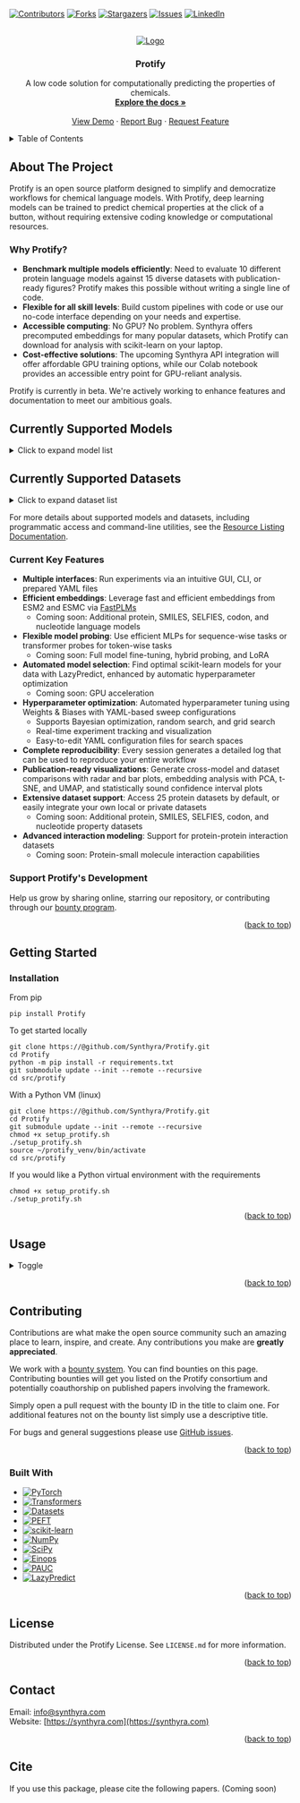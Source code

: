 <a id="readme-top"></a>

[![Contributors][contributors-shield]][contributors-url]
[![Forks][forks-shield]][forks-url]
[![Stargazers][stars-shield]][stars-url]
[![Issues][issues-shield]][issues-url]
[![LinkedIn][linkedin-shield]][linkedin-url]

<!-- PROJECT LOGO -->
<br />
<div align="center">
  <a href="https://github.com/Synthyra/Protify">
    <img src="https://github.com/Synthyra/Protify/blob/main/images/github_banner.png" alt="Logo">
  </a>

  <h3 align="center">Protify</h3>

  <p align="center">
    A low code solution for computationally predicting the properties of chemicals.
    <br />
    <a href="https://github.com/Synthyra/Protify/tree/main/docs"><strong>Explore the docs »</strong></a>
    <br />
    <br />
    <a href="https://github.com/Synthyra/Protify">View Demo</a>
    &middot;
    <a href="https://github.com/Synthyra/Protify/issues/new?labels=bug&template=bug-report---.md">Report Bug</a>
    &middot;
    <a href="https://github.com/Synthyra/Protify/issues/new?labels=enhancement&template=feature-request---.md">Request Feature</a>
  </p>
</div>



<!-- TABLE OF CONTENTS -->
<details>
  <summary>Table of Contents</summary>
  <ol>
    <li>
      <a href="#about-the-project">About The Project</a>
      <ul>
        <li><a href="#why-protify">Why Protify?</a></li>
        <li><a href="#current-key-features">Current Key Features</a></li>
        <li><a href="#support-protifys-development">Support Protify's Development</a></li>
      </ul>
    </li>
    <li>
      <a href="#getting-started">Getting Started</a>
      <ul>
        <li><a href="#installation">Installation</a></li>
      </ul>
    </li>
    <li><a href="#usage">Usage</a></li>
    <li><a href="#contributing">Contributing</a></li>
    <li><a href="#built-with">Built With</a></li>
    <li><a href="#license">License</a></li>
    <li><a href="#contact">Contact</a></li>
    <li><a href="#cite">Cite</a></li>
  </ol>
</details>



<!-- ABOUT THE PROJECT -->
## About The Project

Protify is an open source platform designed to simplify and democratize workflows for chemical language models. With Protify, deep learning models can be trained to predict chemical properties at the click of a button, without requiring extensive coding knowledge or computational resources.

### Why Protify?

- **Benchmark multiple models efficiently**: Need to evaluate 10 different protein language models against 15 diverse datasets with publication-ready figures? Protify makes this possible without writing a single line of code.
- **Flexible for all skill levels**: Build custom pipelines with code or use our no-code interface depending on your needs and expertise.
- **Accessible computing**: No GPU? No problem. Synthyra offers precomputed embeddings for many popular datasets, which Protify can download for analysis with scikit-learn on your laptop.
- **Cost-effective solutions**: The upcoming Synthyra API integration will offer affordable GPU training options, while our Colab notebook provides an accessible entry point for GPU-reliant analysis.

Protify is currently in beta. We're actively working to enhance features and documentation to meet our ambitious goals.

## Currently Supported Models

<details>
  <summary>Click to expand model list</summary>
  
  pLM - Protein Language Model

  | Model Name | Description | Size (parameters) | Type |
  |------------|-------------|------|------|
  | ESM2-8 | Small pLM from Meta AI that learns evolutionary information from millions of protein sequences. | 8M | pLM |
  | ESM2-35 | Medium-sized pLM trained on evolutionary data. | 35M | pLM |
  | ESM2-150 | Large pLM with improved protein structure prediction capabilities. | 150M | pLM |
  | ESM2-650 | Very large pLM offering state-of-the-art performance on many protein prediction tasks. | 650M | pLM |
  | ESM2-3B | Largest ESM2 pLM with exceptional capability for protein structure and function prediction. | 3B | pLM |
  | ESMC-300 | pLM optimized for classification tasks. | 300M | pLM |
  | ESMC-600 | Larger pLM for classification. | 600M | pLM |
  | ProtBert | BERT-based pLM trained on protein sequences from UniRef. | 420M | pLM |
  | ProtBert-BFD | BERT-based pLM trained on BFD database with improved performance. | 420M | pLM |
  | ProtT5 | T5-based pLM capable of both encoding and generation tasks. | 3B | pLM |
  | ANKH-Base | Base version of the ANKH pLM focused on protein structure understanding. | 400M | pLM |
  | ANKH-Large | Large version of the ANKH pLM with improved structural predictions. | 1.2B | pLM |
  | ANKH2-Large | Improved second generation ANKH pLM. | 1.5B | pLM |
  | GLM2-150 | Medium-sized general language model adapted for protein sequences. | 150M | pLM |
  | GLM2-650 | Large general language model adapted for protein sequences. | 650M | pLM |
  | GLM2-GAIA | Specialized GLM pLM with GAIA architecture improvements. | 650M | pLM |
  | DPLM-150 | Diffusion pLM focused on joint sequence and structure. | 150M | pLM |
  | DPLM-650 | Larger DPLM. | 650M parameters | pLM |
  | DPLM-3B | Largest DPLM. | 3B | pLM |
  | DSM-150 | Diffusion language model for proteins. | 150M | pLM |
  | DSM-650 | Diffusion language model for proteins. | 650M | pLM |
  | Random | Baseline model with randomly initialized weights, serving as a negative control. | Varies | Negative control |
  | Random-Transformer | Randomly initialized transformer model serving as a homology-based control. | Varies | Homology control |
</details>

## Currently Supported Datasets

<details>
  <summary>Click to expand dataset list</summary>
  
  BC - Binary Classification
  
  MCC - Multi-Class Classification
  
  MLC - Multi-Label Classification
  
  R - Regression

  | Dataset Name | Description | Type | Task | Tokenwise | Dual inputs |
  |--------------|-------------|------|------|-----------|-------------|
  | EC | Enzyme Commission numbers dataset for predicting enzyme function classification. | MLC | Protein function prediction | No | No |
  | GO-CC | Gene Ontology Cellular Component dataset for predicting protein localization in cells. | MLC | Protein localization prediction | No | No |
  | GO-BP | Gene Ontology Biological Process dataset for predicting protein involvement in biological processes. | MLC | Protein function prediction | No | No |
  | GO-MF | Gene Ontology Molecular Function dataset for predicting protein molecular functions. | MLC | Protein function prediction | No | No |
  | MB | Metal ion binding dataset for predicting protein-metal interactions. | BC | Protein-metal binding prediction | No | No |
  | DeepLoc-2 | Binary classification dataset for predicting protein localization in 2 categories. | BC | Protein localization prediction | No | No |
  | DeepLoc-10 | Multi-class classification dataset for predicting protein localization in 10 categories. | MCC | Protein localization prediction | No | No |
  | enzyme-kcat | Dataset for predicting enzyme catalytic rate constants (kcat). | R | Enzyme kinetics prediction | No | No |
  | solubility | Dataset for predicting protein solubility properties. | BC | Protein solubility prediction | No | No |
  | localization | Dataset for predicting subcellular localization of proteins. | MCC | Protein localization prediction | No | No |
  | temperature-stability | Dataset for predicting protein stability at different temperatures. | BC | Protein stability prediction | No | No |
  | optimal-temperature | Dataset for predicting the optimal temperature for protein function. | R | Protein property prediction | No | No |
  | optimal-ph | Dataset for predicting the optimal pH for protein function. | R | Protein property prediction | No | No |
  | fitness-prediction | Dataset for predicting protein fitness in various environments. | R | Protein fitness prediction | No | No |
  | SecondaryStructure-3 | Dataset for predicting protein secondary structure in 3+1 classes. | MCC | Protein structure prediction | Yes | No |
  | SecondaryStructure-8 | Dataset for predicting protein secondary structure in 8+1 classes. | MCC | Protein structure prediction | Yes | No |
  | human-ppi | Dataset for predicting human protein-protein interactions. | BC | PPI prediction | No | Yes |
  | human-ppi-pinui | Human protein-protein interaction dataset from PiNUI. | BC | PPI prediction | No | Yes |
  | yeast-ppi-pinui | Yeast protein-protein interaction dataset from PiNUI. | BC | PPI prediction | No | Yes |
  | peptide-HLA-MHC-affinity | Dataset for predicting peptide binding affinity to HLA/MHC complexes. | BC | Binding affinity prediction | No | Yes |
  | gold-ppi | Gold standard dataset for protein-protein interaction prediction. | BC | PPI prediction | No | Yes |
  | shs27-ppi | SHS27k dataset containing 27,000 protein-protein interactions. | MCC | PPI prediction type | No | Yes |
  | shs148-ppi | SHS148k dataset containing 148,000 protein-protein interactions. | MCC | PPI prediction type | No | Yes |
  | PPA-ppi | Protein-Protein Affinity dataset for quantitative binding predictions. | R | Protein-protein affinity prediction | No | Yes |
</details>

For more details about supported models and datasets, including programmatic access and command-line utilities, see the [Resource Listing Documentation](docs/resource_listing.md).

### Current Key Features

- **Multiple interfaces**: Run experiments via an intuitive GUI, CLI, or prepared YAML files
- **Efficient embeddings**: Leverage fast and efficient embeddings from ESM2 and ESMC via [FastPLMs](https://github.com/Synthyra/FastPLMs)
  - Coming soon: Additional protein, SMILES, SELFIES, codon, and nucleotide language models
- **Flexible model probing**: Use efficient MLPs for sequence-wise tasks or transformer probes for token-wise tasks
  - Coming soon: Full model fine-tuning, hybrid probing, and LoRA
- **Automated model selection**: Find optimal scikit-learn models for your data with LazyPredict, enhanced by automatic hyperparameter optimization
  - Coming soon: GPU acceleration
- **Hyperparameter optimization**: Automated hyperparameter tuning using Weights & Biases with YAML-based sweep configurations
  - Supports Bayesian optimization, random search, and grid search
  - Real-time experiment tracking and visualization
  - Easy-to-edit YAML configuration files for search spaces
- **Complete reproducibility**: Every session generates a detailed log that can be used to reproduce your entire workflow
- **Publication-ready visualizations**: Generate cross-model and dataset comparisons with radar and bar plots, embedding analysis with PCA, t-SNE, and UMAP, and statistically sound confidence interval plots
- **Extensive dataset support**: Access 25 protein datasets by default, or easily integrate your own local or private datasets
  - Coming soon: Additional protein, SMILES, SELFIES, codon, and nucleotide property datasets
- **Advanced interaction modeling**: Support for protein-protein interaction datasets
  - Coming soon: Protein-small molecule interaction capabilities

### Support Protify's Development

Help us grow by sharing online, starring our repository, or contributing through our [bounty program](https://gleghornlab.notion.site/1de62a314a2e808bb6fdc1e714725900?v=1de62a314a2e80389ed7000c97c1a709&pvs=4).

<p align="right">(<a href="#readme-top">back to top</a>)</p>

## Getting Started

### Installation
From pip

`pip install Protify`

To get started locally
```console
git clone https://@github.com/Synthyra/Protify.git
cd Protify
python -m pip install -r requirements.txt
git submodule update --init --remote --recursive
cd src/protify
```
With a Python VM (linux)
```console
git clone https://@github.com/Synthyra/Protify.git
cd Protify
git submodule update --init --remote --recursive
chmod +x setup_protify.sh
./setup_protify.sh
source ~/protify_venv/bin/activate
cd src/protify
```

If you would like a Python virtual environment with the requirements
```console
chmod +x setup_protify.sh
./setup_protify.sh
```

<p align="right">(<a href="#readme-top">back to top</a>)</p>

## Usage

<details>
  <summary>Toggle </summary><br />
  
  To launch the gui, run
  
  ```console
  python -m gui
  ```
  
  It's recommended to use the user interface alongside an open terminal, as helpful messages and progressbars will show in the terminal while you press the GUI buttons.
  
  ### An example workflow
  
  Here, we will compare various protein models against a random vector baseline (negative control) and random transformer (homology based control).
  
  1.) Start the session
  
  <img src="https://github.com/Synthyra/Protify/blob/main/images/example_workflow/1.PNG">
  
  <img src="https://github.com/Synthyra/Protify/blob/main/images/example_workflow/2.PNG" width="500">
  
  2.) Select the models you would like to benchmark
  
  <img src="https://github.com/Synthyra/Protify/blob/main/images/example_workflow/3.PNG" width="500">
  
  3.) Select the datasets you are interested in. Here we chose Enzynme Comission numbers (multi-label classification), metal-ion binding (binary classificaiton), solubility (deeploc2, binary classification), and catalytic rate (kcat, regression).
  
  <img src="https://github.com/Synthyra/Protify/blob/main/images/example_workflow/4.PNG" width="500">
  
  4.) Embed the proteins in the selected datasets. If your machine does not have a GPU, you can download precomputed embeddings for many common sequences.
    Note: If you download embeddings, it will be faster to use the scikit model tab than the probe tab
  <img src="https://github.com/Synthyra/Protify/blob/main/images/example_workflow/5.PNG" width="500">
  
  5.) Select which probe and configuration you would like. Here, we will use a simple linear probe, a type neural network. It is the **fastest** (by a large margin) but worst performing option (by a small margin usually).
  
  <img src="https://github.com/Synthyra/Protify/blob/main/images/example_workflow/6.PNG" width="500">
  
  6.) Select your settings for training. Like most of the tabs, the defaults are pretty good. If you need information about what setting does what, the `?` button provides a helpful note. The documentations has more extensive information
  
  <img src="https://github.com/Synthyra/Protify/blob/main/images/example_workflow/7.PNG" width="500">
  
  This will train your models!
  
  7.) After training, you can render helpful visualizations by passing the log ID from before. If you forget it, you can look for the file generated in the `logs` folder.
  
  <img src="https://github.com/Synthyra/Protify/blob/main/images/example_workflow/8.PNG" width="500">
  
  Here's a sample of the many plots produced. You can find them all inside `plots/your_log_id/*`
  
  <img src="https://github.com/Synthyra/Protify/blob/main/images/example_workflow/9.png" width="500">
  
  <img src="https://github.com/Synthyra/Protify/blob/main/images/example_workflow/10.png" width="500">
  
  <img src="https://github.com/Synthyra/Protify/blob/main/images/example_workflow/11.png" width="500">
  
  <img src="https://github.com/Synthyra/Protify/blob/main/images/example_workflow/13.png" width="500">

  <img src="https://github.com/Synthyra/Protify/blob/main/images/example_workflow/12.png" width="500">
  
  8.) Need to replicate your findings for a report or paper? Just input the generated log into the replay tab
  
  <img src="https://github.com/Synthyra/Protify/blob/main/images/example_workflow/14.PNG" width="500">

  To run the same session from the command line instead, you would simply execute
  ```
  python -m main --model_names ESM2-8 ESM2-35 ESMC-300 Random Random-Transformer --data_names EC DeepLoc-2 enzyme-kcat --patience 3
  ```
  Or, set up a yaml file with your desired settings (so you don't have to type out everything in the CLI)
  ```
  python -m main --yaml_path yamls/your_custom_yaml_path.yaml
  ```
  Replaying from the CLI is just as simple
  ```
  python -m main --replay_path logs/your_log_id.txt
  ```

</details>



<p align="right">(<a href="#readme-top">back to top</a>)</p>


## Contributing

Contributions are what make the open source community such an amazing place to learn, inspire, and create. Any contributions you make are **greatly appreciated**.

We work with a [bounty system](https://gleghornlab.notion.site/1de62a314a2e808bb6fdc1e714725900?v=1de62a314a2e80389ed7000c97c1a709&pvs=4). You can find bounties on this page. Contributing bounties will get you listed on the Protify consortium and potentially coauthorship on published papers involving the framework.

Simply open a pull request with the bounty ID in the title to claim one. For additional features not on the bounty list simply use a descriptive title.

For bugs and general suggestions please use [GitHub issues](https://github.com/Synthyra/Protify/issues).

<p align="right">(<a href="#readme-top">back to top</a>)</p>


### Built With
* [![PyTorch][PyTorch-badge]][PyTorch-url]
* [![Transformers][Transformers-badge]][Transformers-url]
* [![Datasets][Datasets-badge]][Datasets-url]
* [![PEFT][PEFT-badge]][PEFT-url]
* [![scikit-learn][Scikit-learn-badge]][Scikit-learn-url]
* [![NumPy][NumPy-badge]][NumPy-url]
* [![SciPy][SciPy-badge]][SciPy-url]
* [![Einops][Einops-badge]][Einops-url]
* [![PAUC][PAUC-badge]][PAUC-url]
* [![LazyPredict][LazyPredict-badge]][LazyPredict-url]

<p align="right">(<a href="#readme-top">back to top</a>)</p>

<!-- LICENSE -->
## License

Distributed under the Protify License. See `LICENSE.md` for more information.

<p align="right">(<a href="#readme-top">back to top</a>)</p>

<!-- CONTACT -->
## Contact

Email: info@synthyra.com  
Website: [https://synthyra.com](https://synthyra.com)

<p align="right">(<a href="#readme-top">back to top</a>)</p>

## Cite

If you use this package, please cite the following papers. (Coming soon)



<!-- MARKDOWN LINKS & IMAGES -->
<!-- https://www.markdownguide.org/basic-syntax/#reference-style-links -->
[contributors-shield]: https://img.shields.io/github/contributors/Synthyra/Protify.svg?style=for-the-badge
[contributors-url]: https://github.com/Synthyra/Protify/graphs/contributors
[forks-shield]: https://img.shields.io/github/forks/Synthyra/Protify.svg?style=for-the-badge
[forks-url]: https://github.com/Synthyra/Protify/network/members
[stars-shield]: https://img.shields.io/github/stars/Synthyra/Protify.svg?style=for-the-badge
[stars-url]: https://github.com/Synthyra/Protify/stargazers
[issues-shield]: https://img.shields.io/github/issues/Synthyra/Protify.svg?style=for-the-badge
[issues-url]: https://github.com/Synthyra/Protify/issues
[linkedin-shield]: https://img.shields.io/badge/-LinkedIn-black.svg?style=for-the-badge&logo=linkedin&colorB=555
[linkedin-url]: https://www.linkedin.com/company/synthyra
[product-screenshot]: images/screenshot.png

[Transformers-badge]: https://img.shields.io/badge/Hugging%20Face-Transformers-FF6C44?style=for-the-badge&logo=Huggingface&logoColor=white  
[Transformers-url]: https://github.com/huggingface/transformers

[PyTorch-badge]: https://img.shields.io/badge/PyTorch-EE4C2C?style=for-the-badge&logo=pytorch&logoColor=white  
[PyTorch-url]: https://github.com/pytorch/pytorch

[Datasets-badge]: https://img.shields.io/badge/Hugging%20Face-Datasets-0078D4?style=for-the-badge&logo=Huggingface&logoColor=white  
[Datasets-url]: https://github.com/huggingface/datasets

[Scikit-learn-badge]: https://img.shields.io/badge/scikit--learn-F7931E?style=for-the-badge&logo=scikit-learn&logoColor=white  
[Scikit-learn-url]: https://github.com/scikit-learn/scikit-learn

[NumPy-badge]: https://img.shields.io/badge/NumPy-013243?style=for-the-badge&logo=numpy&logoColor=white  
[NumPy-url]: https://github.com/numpy/numpy

[SciPy-badge]: https://img.shields.io/badge/SciPy-8CAAE6?style=for-the-badge&logo=scipy&logoColor=white  
[SciPy-url]: https://github.com/scipy/scipy

[PAUC-badge]: https://img.shields.io/badge/PAUC-Package-4B8BBE?style=for-the-badge&logo=python&logoColor=white  
[PAUC-url]: https://pypi.org/project/pauc

[LazyPredict-badge]: https://img.shields.io/badge/LazyPredict-Modeling-4B8BBE?style=for-the-badge&logo=python&logoColor=white  
[LazyPredict-url]: https://github.com/shankarpandala/lazypredict

[PEFT-badge]: https://img.shields.io/badge/PEFT-HuggingFace-713196?style=for-the-badge&logo=Huggingface&logoColor=white  
[PEFT-url]: https://github.com/huggingface/peft

[Einops-badge]: https://img.shields.io/badge/Einops-Transform-4B8BBE?style=for-the-badge&logo=python&logoColor=white  
[Einops-url]: https://github.com/arogozhnikov/einops
